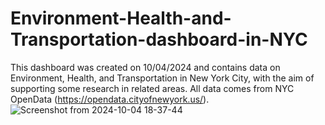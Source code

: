 # Environment-Health-and-Transportation-dashboard-in-NYC
This dashboard was created on 10/04/2024 and contains data on Environment, Health, and Transportation in New York City, with the aim of supporting some research in related areas. All data comes from NYC OpenData (https://opendata.cityofnewyork.us/).
![Screenshot from 2024-10-04 18-37-44](https://github.com/user-attachments/assets/02b93905-4ccf-4f6e-a364-79a0a170e9b1)
